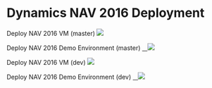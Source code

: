 # Dynamics NAV 2016 Deployment

<p>Deploy NAV 2016 VM (master)
<a href="https://portal.azure.com/#create/Microsoft.Template/uri/https%3A%2F%2Fraw.githubusercontent.com%2FNAVDEMO%2FNAV2016%2Fmaster%2Fdeploy.json" target="_blank">
    <img src="http://azuredeploy.net/deploybutton.png"/>
</a></p>

<p>Deploy NAV 2016 Demo Environment (master)
<a href="https://portal.azure.com/#create/Microsoft.Template/uri/https%3A%2F%2Fraw.githubusercontent.com%2FNAVDEMO%2FNAV2016%2Fmaster%2Fdeploydemo.json" target="_blank">
    <img src="http://azuredeploy.net/deploybutton.png"/>
</a></p>

<p>Deploy NAV 2016 VM (dev)
<a href="https://portal.azure.com/#create/Microsoft.Template/uri/https%3A%2F%2Fraw.githubusercontent.com%2FNAVDEMO%2FNAV2016%2Fdev%2Fdeploy.json" target="_blank">
    <img src="http://azuredeploy.net/deploybutton.png"/>
</a></p>

<p>Deploy NAV 2016 Demo Environment (dev)
<a href="https://portal.azure.com/#create/Microsoft.Template/uri/https%3A%2F%2Fraw.githubusercontent.com%2FNAVDEMO%2FNAV2016%2Fdev%2Fdeploydemo.json" target="_blank">
    <img src="http://azuredeploy.net/deploybutton.png"/>
</a></p>
